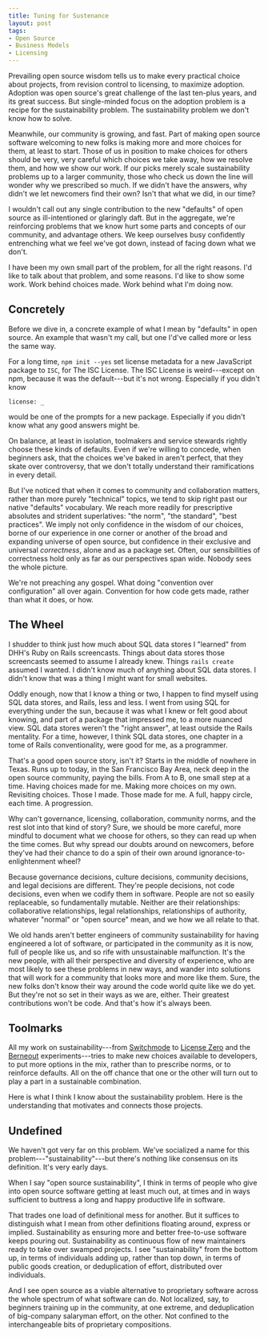```yaml
---
title: Tuning for Sustenance
layout: post
tags:
- Open Source
- Business Models
- Licensing
---
```


Prevailing open source wisdom tells us to make every
practical choice about projects, from revision control to
licensing, to maximize adoption.  Adoption was open source's
great challenge of the last ten-plus years, and its great
success.  But single-minded focus on the adoption problem is
a recipe for the sustainability problem.  The sustainability
problem we don't know how to solve.

Meanwhile, our community is growing, and fast.  Part of
making open source software welcoming to new folks is making
more and more choices for them, at least to start.  Those of
us in position to make choices for others should be very,
very careful which choices we take away, how we resolve
them, and how we show our work.  If our picks merely scale
sustainability problems up to a larger community, those who
check us down the line will wonder why we prescribed so
much.  If we didn't have the answers, why didn't we let
newcomers find their own?  Isn't that what we did, in our
time?

I wouldn't call out any single contribution to the new
"defaults" of open source as ill-intentioned or glaringly
daft.  But in the aggregate, we're reinforcing problems that
we know hurt some parts and concepts of our community, and
advantage others.  We keep ourselves busy confidently
entrenching what we feel we've got down, instead of facing
down what we don't.

I have been my own small part of the problem, for all the
right reasons.  I'd like to talk about that problem, and
some reasons.  I'd like to show some work.  Work behind
choices made.  Work behind what I'm doing now.

## Concretely

Before we dive in, a concrete example of what I mean by
"defaults" in open source.  An example that wasn't my call,
but one I'd've called more or less the same way.

For a long time, `npm init --yes` set license metadata for a
new JavaScript package to `ISC`, for The ISC License. The
ISC License is weird---except on npm, because it was the
default---but it's not wrong. Especially if you didn't know

```shellsession
license: _
```

would be one of the prompts for a new package.  Especially
if you didn't know what any good answers might be.

On balance, at least in isolation, toolmakers and service
stewards rightly choose these kinds of defaults.  Even if
we're willing to concede, when beginners ask, that the
choices we've baked in aren't perfect, that they skate over
controversy, that we don't totally understand their
ramifications in every detail.

But I've noticed that when it comes to community and
collaboration matters, rather than more purely "technical"
topics, we tend to skip right past our native "defaults"
vocabulary.  We reach more readily for prescriptive
absolutes and strident superlatives: "the norm", "the
standard", "best practices". We imply not only confidence in
the wisdom of our choices, borne of our experience in one
corner or another of the broad and expanding universe of
open source, but confidence in their exclusive and universal
_correctness_, alone and as a package set.  Often, our
sensibilities of correctness hold only as far as our
perspectives span wide.  Nobody sees the whole picture.

We're not preaching any gospel.  What doing "convention over
configuration" all over again.  Convention for how code gets
made, rather than what it does, or how.

## The Wheel

I shudder to think just how much about SQL data stores I
"learned" from DHH's Ruby on Rails screencasts.  Things
about data stores those screencasts seemed to assume I
already knew.  Things `rails create` assumed I wanted.  I
didn't know much of anything about SQL data stores.  I
didn't know that was a thing I might want for small
websites.

Oddly enough, now that I know a thing or two, I happen to
find myself using SQL data stores, and Rails, less and less.
I went from using SQL for everything under the sun, because
it was what I knew or felt good about knowing, and part of a
package that impressed me, to a more nuanced view. SQL data
stores weren't the "right answer", at least outside the
Rails mentality.  For a time, however, I think SQL data
stores, one chapter in a tome of Rails conventionality, were
good for me, as a programmer.

That's a good open source story, isn't it? Starts in the
middle of nowhere in Texas.  Runs up to today, in the San
Francisco Bay Area, neck deep in the open source community,
paying the bills.  From A to B, one small step at a time.
Having choices made for me. Making more choices on my own.
Revisiting choices.  Those I made.  Those made for me. A
full, happy circle, each time.  A progression.

Why can't governance, licensing, collaboration, community
norms, and the rest slot into that kind of story? Sure, we
should be more careful, more mindful to document what we
choose for others, so they can read up when the time comes.
But why spread our doubts around on newcomers, before
they've had their chance to do a spin of their own around
ignorance-to-enlightenment wheel?

Because governance decisions, culture decisions, community
decisions, and legal decisions are different.  They're
people decisions, not code decisions, even when we codify
them in software.  People are not so easily replaceable, so
fundamentally mutable.  Neither are their relationships:
collaborative relationships, legal relationships,
relationships of authority, whatever "normal" or "open
source" mean, and we how we all relate to that.

We old hands aren't better engineers of community
sustainability for having engineered a lot of software, or
participated in the community as it is now, full of people
like us, and so rife with unsustainable malfunction.  It's
the new people, with all their perspective and diversity of
experience, who are most likely to see these problems in new
ways, and wander into solutions that will work for a
community that looks more and more like them.  Sure, the new
folks don't know their way around the code world quite like
we do yet. But they're not so set in their ways as we are,
either. Their greatest contributions won't be code. And
that's how it's always been.

## Toolmarks

All my work on sustainability---from [Switchmode] to
[License Zero] and the [Berneout] experiments---tries to
make new choices available to developers, to put more
options in the mix, rather than to prescribe norms, or to
reinforce defaults.  All on the off chance that one or the
other will turn out to play a part in a sustainable
combination.

Here is what I think I know about the sustainability
problem.  Here is the understanding that motivates and
connects those projects.

[Switchmode]: https://github.com/switchmode

[License Zero]: https://licensezero.com

[Berneout]: https://berneout.org

## Undefined

We haven't got very far on this problem.  We've socialized a
name for this problem---"sustainability"---but there's
nothing like consensus on its definition.  It's very early
days.

When I say "open source sustainability", I think in terms of
people who give into open source software getting at least
much out, at times and in ways sufficient to buttress a long
and happy productive life in software.

That trades one load of definitional mess for another.  But
it suffices to distinguish what I mean from other
definitions floating around, express or implied.
Sustainability as ensuring more and better free-to-use
software keeps pouring out. Sustainability as continuous
flow of new maintainers ready to take over swamped projects.
I see "sustainability" from the bottom up, in terms of
individuals adding up, rather than top down, in terms of
public goods creation, or deduplication of effort,
distributed over individuals.

And I see open source as a viable alternative to proprietary
software across the whole spectrum of what software can do.
Not localized, say, to beginners training up in the
community, at one extreme, and deduplication of big-company
salaryman effort, on the other.  Not confined to the
interchangeable bits of proprietary compositions.
